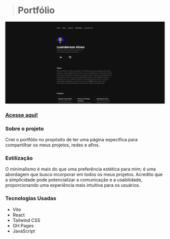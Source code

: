 ># Portfólio

![preview](./assets/preview.png)

### [Acesse aqui!](https://luandersonalvesdev.github.io/portfolio)

### Sobre o projeto
Criei o portfólio no propósito de ter uma página específica para compartilhar os meus projetos, redes e afins.

### Estilização
O minimalismo é mais do que uma preferência estética para mim; é uma abordagem que busco incorporar em todos os meus projetos. Acredito que a simplicidade pode potencializar a comunicação e a usabilidade, proporcionando uma experiência mais intuitiva para os usuários.


### Tecnologias Usadas 
- Vite
- React
- Tailwind CSS
- GH Pages
- JavaScript